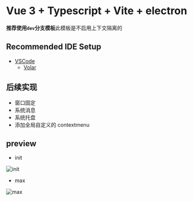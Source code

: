 # Vue 3 + Typescript + Vite + electron

**推荐使用`dev`分支模板**此模板是不启用上下文隔离的

## Recommended IDE Setup

- [VSCode](https://code.visualstudio.com/)
  - [Volar](https://marketplace.visualstudio.com/items?itemName=johnsoncodehk.volar)

## 后续实现

- 窗口固定
- 系统消息
- 系统托盘
- 添加全局自定义的 contextmenu

## preview

- init

![init](https://raw.githubusercontent.com/Casuor/ImgCDN/master/img/Snipaste_2022-05-07_19-50-52.png)

- max

![max](https://raw.githubusercontent.com/Casuor/ImgCDN/master/img/Snipaste_2022-05-07_19-51-04.png)
